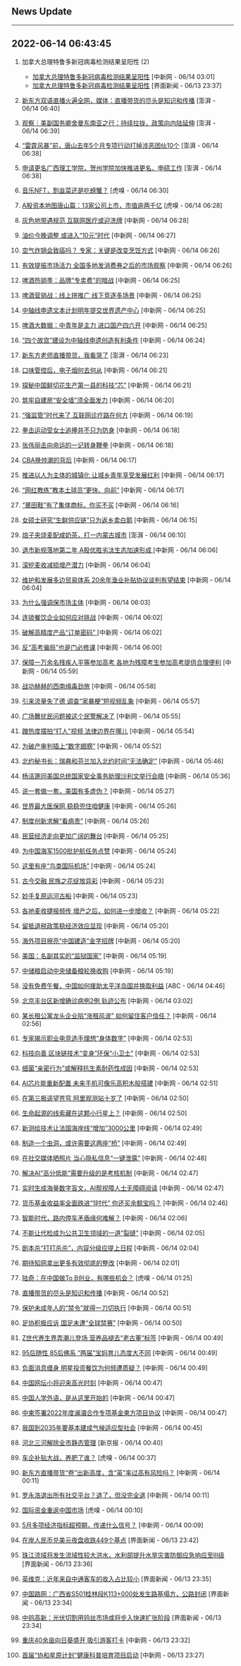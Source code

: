 ## News Update
---
2022-06-14 06:43:45
---
1. 加拿大总理特鲁多新冠病毒检测结果呈阳性 (2)
    +  <a target="_blank" href="http://www.chinanews.com//gj/2022/06-14/9779108.shtml">加拿大总理特鲁多新冠病毒检测结果呈阳性</a> [中新网 - 06/14 03:01]
    +  <a target="_blank" href="https://www.jiemian.com/article/7590754.html">加拿大总理特鲁多新冠病毒检测结果呈阳性</a> [界面新闻 - 06/13 23:37]

2. <a target="_blank" href="https://www.thepaper.cn/newsDetail_forward_18562300">新东方双语直播火遍全网，媒体：直播带货的尽头是知识和传播</a> [澎湃 - 06/14 06:40]
3. <a target="_blank" href="https://www.thepaper.cn/newsDetail_forward_18554356">观察｜美副国务卿舍曼东南亚之行：持续拉拢，政策向内陆延伸</a> [澎湃 - 06/14 06:39]
4. <a target="_blank" href="https://www.thepaper.cn/newsDetail_forward_18554533">“雷霆风暴”前，唐山去年5个月专项行动打掉涉恶团伙10个</a> [澎湃 - 06/14 06:38]
5. <a target="_blank" href="https://www.thepaper.cn/newsDetail_forward_18554537">申请更名广西理工学院，贺州学院加快推进更名、申硕工作</a> [澎湃 - 06/14 06:38]
6. <a target="_blank" href="https://www.huxiu.com/article/580374.html">音乐NFT，割韭菜还是吃螃蟹？</a> [虎嗅 - 06/14 06:30]
7. <a target="_blank" href="https://www.huxiu.com/article/574630.html">A股资本地图唐山篇：13家公司上市，市值逾两千亿</a> [虎嗅 - 06/14 06:28]
8. <a target="_blank" href="http://www.chinanews.com//sh/2022/06-14/9779158.shtml">灰色地带遇规范 互联网医疗或迎洗牌</a> [中新网 - 06/14 06:28]
9. <a target="_blank" href="http://www.chinanews.com//cj/2022/06-14/9779157.shtml">油价今晚调整 或进入“10元”时代</a> [中新网 - 06/14 06:27]
10. <a target="_blank" href="http://www.chinanews.com//life/2022/06-14/9779156.shtml">空气炸锅会致癌吗？ 专家：关键是改变烹饪方式</a> [中新网 - 06/14 06:26]
11. <a target="_blank" href="http://www.chinanews.com//cj/2022/06-14/9779155.shtml">有效提振市场活力 全国多地发消费券之后的市场观察</a> [中新网 - 06/14 06:26]
12. <a target="_blank" href="http://www.chinanews.com//cj/2022/06-14/9779154.shtml">啤酒热销季：品牌“专卖费”的暗战</a> [中新网 - 06/14 06:25]
13. <a target="_blank" href="http://www.chinanews.com//cj/2022/06-14/9779153.shtml">啤酒营销战：线上拼推广 线下竞逐多场景</a> [中新网 - 06/14 06:25]
14. <a target="_blank" href="http://www.chinanews.com//cul/2022/06-14/9779151.shtml">中轴线申遗文本计划明年提交世界遗产中心</a> [中新网 - 06/14 06:25]
15. <a target="_blank" href="http://www.chinanews.com//cj/2022/06-14/9779152.shtml">啤酒大数据：中青年是主力 进口国产四六开</a> [中新网 - 06/14 06:25]
16. <a target="_blank" href="http://www.chinanews.com//cul/2022/06-14/9779150.shtml">“四个故宫”建设为中轴线申遗创造有利条件</a> [中新网 - 06/14 06:24]
17. <a target="_blank" href="https://www.thepaper.cn/newsDetail_forward_18547581">新东方老师直播带货，我看哭了</a> [澎湃 - 06/14 06:23]
18. <a target="_blank" href="http://www.chinanews.com//cj/2022/06-14/9779149.shtml">口味管控后，电子烟何去何从</a> [中新网 - 06/14 06:21]
19. <a target="_blank" href="http://www.chinanews.com//cj/2022/06-14/9779148.shtml">探秘中国鲜切花生产第一县的科技“芯”</a> [中新网 - 06/14 06:21]
20. <a target="_blank" href="http://www.chinanews.com//gn/2022/06-14/9779147.shtml">筑牢自建房“安全墙”须全面发力</a> [中新网 - 06/14 06:20]
21. <a target="_blank" href="http://www.chinanews.com//sh/2022/06-14/9779146.shtml">“强监管”时代来了 互联网诊疗路在何方</a> [中新网 - 06/14 06:19]
22. <a target="_blank" href="http://www.chinanews.com//ty/2022/06-14/9779144.shtml">拳击运动受女士追捧并不只为防身</a> [中新网 - 06/14 06:18]
23. <a target="_blank" href="http://www.chinanews.com//ty/2022/06-14/9779145.shtml">张伟丽击向命运的一记转身鞭拳</a> [中新网 - 06/14 06:18]
24. <a target="_blank" href="http://www.chinanews.com//ty/2022/06-14/9779142.shtml">CBA换帅潮的背后</a> [中新网 - 06/14 06:17]
25. <a target="_blank" href="http://www.chinanews.com//gn/2022/06-14/9779141.shtml">推进以人为主体的城镇化 让城乡青年享受发展红利</a> [中新网 - 06/14 06:17]
26. <a target="_blank" href="http://www.chinanews.com//ty/2022/06-14/9779143.shtml">“网红教练”教本土球员“更快、向前”</a> [中新网 - 06/14 06:17]
27. <a target="_blank" href="http://www.chinanews.com//cj/2022/06-14/9779140.shtml">“莆田鞋”有了集体商标，你买不买</a> [中新网 - 06/14 06:16]
28. <a target="_blank" href="http://www.chinanews.com//cj/2022/06-14/9779139.shtml">女硕士研究“生鲜供应链”只为返乡卖白鹅</a> [中新网 - 06/14 06:15]
29. <a target="_blank" href="https://www.thepaper.cn/newsDetail_forward_18553731">焙子夹烧麦配咸奶茶，打一内蒙古城市</a> [澎湃 - 06/14 06:10]
30. <a target="_blank" href="http://www.chinanews.com//cj/2022/06-14/9779138.shtml">退市新规落地第二年 A股优胜劣汰生态加速形成 </a> [中新网 - 06/14 06:06]
31. <a target="_blank" href="http://www.chinanews.com//sh/2022/06-14/9779136.shtml">深挖麦收减损增产潜力</a> [中新网 - 06/14 06:04]
32. <a target="_blank" href="http://www.chinanews.com//cj/2022/06-14/9779137.shtml">维护和发展多边贸易体系 20余年渔业补贴协议谈判有望结束</a> [中新网 - 06/14 06:04]
33. <a target="_blank" href="http://www.chinanews.com//cj/2022/06-14/9779135.shtml">为什么强调保市场主体</a> [中新网 - 06/14 06:03]
34. <a target="_blank" href="http://www.chinanews.com//cj/2022/06-14/9779134.shtml">连锁餐饮企业如何应对挑战</a> [中新网 - 06/14 06:02]
35. <a target="_blank" href="http://www.chinanews.com//cj/2022/06-14/9779133.shtml">破解高精度产品“订单密码” </a> [中新网 - 06/14 06:02]
36. <a target="_blank" href="http://www.chinanews.com//sh/2022/06-14/9779130.shtml">反“高考骗局”也是门必修课</a> [中新网 - 06/14 06:00]
37. <a target="_blank" href="http://www.chinanews.com//sh/2022/06-14/9779129.shtml">保障一万余名残疾人平等参加高考 各地为残障考生参加高考提供合理便利</a> [中新网 - 06/14 05:59]
38. <a target="_blank" href="http://www.chinanews.com//sh/2022/06-14/9779128.shtml">战功赫赫的西南缉毒劲旅</a> [中新网 - 06/14 05:58]
39. <a target="_blank" href="http://www.chinanews.com//sh/2022/06-14/9779127.shtml">引来流量失了德 调查“家暴梗”短视频乱象</a> [中新网 - 06/14 05:57]
40. <a target="_blank" href="http://www.chinanews.com//sh/2022/06-14/9779126.shtml">广场舞扰民问题被这个民警解决了</a> [中新网 - 06/14 05:55]
41. <a target="_blank" href="http://www.chinanews.com//sh/2022/06-14/9779125.shtml">蹭热度摆拍“打人”视频 法律边界在哪儿</a> [中新网 - 06/14 05:54]
42. <a target="_blank" href="http://www.chinanews.com//sh/2022/06-14/9779124.shtml">为破产审判插上“数字翅膀”</a> [中新网 - 06/14 05:52]
43. <a target="_blank" href="http://www.chinanews.com//gj/2022/06-14/9779132.shtml">北约秘书长：瑞典和芬兰加入北约时间“无法确定”</a> [中新网 - 06/14 05:46]
44. <a target="_blank" href="http://www.chinanews.com//gn/2022/06-14/9779131.shtml">杨洁篪同美国总统国家安全事务助理沙利文举行会晤</a> [中新网 - 06/14 05:36]
45. <a target="_blank" href="http://www.chinanews.com//gj/2022/06-14/9779123.shtml">说一套做一套，美国有多虚伪？</a> [中新网 - 06/14 05:27]
46. <a target="_blank" href="http://www.chinanews.com//gn/2022/06-14/9779121.shtml">世界最大医保网 稳稳兜住咱健康</a> [中新网 - 06/14 05:26]
47. <a target="_blank" href="http://www.chinanews.com//gn/2022/06-14/9779122.shtml">制度创新求解“看病贵”</a> [中新网 - 06/14 05:26]
48. <a target="_blank" href="http://www.chinanews.com//cj/2022/06-14/9779120.shtml">民营经济走向更加广阔的舞台</a> [中新网 - 06/14 05:25]
49. <a target="_blank" href="http://www.chinanews.com//gj/2022/06-14/9779119.shtml">为中国海军1500批护航任务点赞</a> [中新网 - 06/14 05:24]
50. <a target="_blank" href="http://www.chinanews.com//sh/2022/06-14/9779118.shtml">这里有座“鸟类国际机场”</a> [中新网 - 06/14 05:24]
51. <a target="_blank" href="http://www.chinanews.com//cul/2022/06-14/9779116.shtml">古今交融 民族之花绽放异彩</a> [中新网 - 06/14 05:23]
52. <a target="_blank" href="http://www.chinanews.com//sh/2022/06-14/9779117.shtml">妙手复原运河古船</a> [中新网 - 06/14 05:23]
53. <a target="_blank" href="http://www.chinanews.com//cj/2022/06-14/9779115.shtml">各地麦收捷报频传 增产之后，如何进一步增收？</a> [中新网 - 06/14 05:22]
54. <a target="_blank" href="http://www.chinanews.com//cj/2022/06-14/9779113.shtml">留抵退税政策稳经济效应显现</a> [中新网 - 06/14 05:20]
55. <a target="_blank" href="http://www.chinanews.com//gj/2022/06-14/9779114.shtml">海外项目擦亮“中国建造”金字招牌</a> [中新网 - 06/14 05:20]
56. <a target="_blank" href="http://www.chinanews.com//gj/2022/06-14/9779111.shtml">美国：名副其实的“监狱国家”</a> [中新网 - 06/14 05:19]
57. <a target="_blank" href="http://www.chinanews.com//cj/2022/06-14/9779112.shtml">中储粮启动中央储备粮轮换收购</a> [中新网 - 06/14 05:19]
58. <a target="_blank" href="https://www.abc.net.au/chinese/2022-06-14/snapshot-of-china-involvment-in-the-pacific/101137590">没有免费午餐，中国如何援助太平洋岛国并换取利益</a> [ABC - 06/14 04:46]
59. <a target="_blank" href="http://www.chinanews.com//sh/2022/06-14/9779109.shtml">北京丰台区新增确诊病例2例 轨迹公布</a> [中新网 - 06/14 03:02]
60. <a target="_blank" href="http://www.chinanews.com//cj/2022/06-14/9779107.shtml">某长租公寓龙头企业陷“涨租风波” 如何留住客户信任？</a> [中新网 - 06/14 02:56]
61. <a target="_blank" href="http://www.chinanews.com//ty/2022/06-14/9779106.shtml">专家揭示职业电竞选手理想“身体数字”</a> [中新网 - 06/14 02:53]
62. <a target="_blank" href="http://www.chinanews.com//sh/2022/06-14/9779104.shtml">科技向善 区块链技术“变身”环保“小卫士”</a> [中新网 - 06/14 02:53]
63. <a target="_blank" href="http://www.chinanews.com//sh/2022/06-14/9779105.shtml">细菌“亲密行为”或解释抗生素耐药性成因</a> [中新网 - 06/14 02:53]
64. <a target="_blank" href="http://www.chinanews.com//cj/2022/06-14/9779103.shtml">AI芯片能重新配置 未来手机可像乐高积木般搭建</a> [中新网 - 06/14 02:51]
65. <a target="_blank" href="http://www.chinanews.com//sh/2022/06-14/9779101.shtml">在第三极遥望苍穹 阿里观测站十岁了</a> [中新网 - 06/14 02:50]
66. <a target="_blank" href="http://www.chinanews.com//sh/2022/06-14/9779102.shtml">生命起源的线索藏在这颗小行星上？</a> [中新网 - 06/14 02:50]
67. <a target="_blank" href="http://www.chinanews.com//gj/2022/06-14/9779100.shtml">新测绘技术让法国海岸线“增加”3000公里</a> [中新网 - 06/14 02:49]
68. <a target="_blank" href="http://www.chinanews.com//sh/2022/06-14/9779099.shtml">制造一个虫洞，或许需要这两座“桥”</a> [中新网 - 06/14 02:49]
69. <a target="_blank" href="http://www.chinanews.com//sh/2022/06-14/9779098.shtml">在社交媒体晒照片 当心隐私信息“一键泄露”</a> [中新网 - 06/14 02:48]
70. <a target="_blank" href="http://www.chinanews.com//sh/2022/06-14/9779097.shtml">解决AI“高分低能”需要升级的是考核机制</a> [中新网 - 06/14 02:47]
71. <a target="_blank" href="http://www.chinanews.com//sh/2022/06-14/9779096.shtml">实时生成海量数字盲文，AI帮视障人士无障碍阅读</a> [中新网 - 06/14 02:47]
72. <a target="_blank" href="http://www.chinanews.com//cj/2022/06-14/9779095.shtml">货币基金收益率全面跌进“1时代” 你还买余额宝吗？</a> [中新网 - 06/14 02:46]
73. <a target="_blank" href="http://www.chinanews.com//sh/2022/06-14/9779094.shtml">智能时代，路内停车矛盾缘何难解？</a> [中新网 - 06/14 02:06]
74. <a target="_blank" href="http://www.chinanews.com//sh/2022/06-14/9779093.shtml">不能让代检成为公共卫生领域的一道“裂缝”</a> [中新网 - 06/14 02:05]
75. <a target="_blank" href="http://www.chinanews.com//sh/2022/06-14/9779092.shtml">剧本杀“打打杀杀”，内容分级应提上日程</a> [中新网 - 06/14 02:04]
76. <a target="_blank" href="http://www.chinanews.com//sh/2022/06-14/9779091.shtml">期待知网拿出更多有效彻底的整改</a> [中新网 - 06/14 02:01]
77. <a target="_blank" href="https://www.huxiu.com/article/580946.html">陆奇：在中国做To B创业，有哪些机会？</a> [虎嗅 - 06/14 01:25]
78. <a target="_blank" href="http://www.chinanews.com//cj/2022/06-14/9779090.shtml">直播带货的尽头是知识和传播</a> [中新网 - 06/14 00:52]
79. <a target="_blank" href="http://www.chinanews.com//sh/2022/06-14/9779089.shtml">保护未成年人的“禁令”就得一刀切执行</a> [中新网 - 06/14 00:51]
80. <a target="_blank" href="http://www.chinanews.com//ty/2022/06-14/9779088.shtml">足协积极应诉 国足未遭“全球禁赛”</a> [中新网 - 06/14 00:50]
81. <a target="_blank" href="http://www.chinanews.com//life/2022/06-14/9779087.shtml">Z世代养生界弄潮儿登场 营养品褪去“老古董”标签</a> [中新网 - 06/14 00:49]
82. <a target="_blank" href="http://www.chinanews.com//sh/2022/06-14/9779086.shtml">95后随性 85后佛系 “两届”宝妈育儿态度大不同</a> [中新网 - 06/14 00:49]
83. <a target="_blank" href="http://www.chinanews.com//cj/2022/06-14/9779085.shtml">负面消息缠身 明星投资餐饮为何频遭质疑？</a> [中新网 - 06/14 00:49]
84. <a target="_blank" href="http://www.chinanews.com//ty/2022/06-14/9779084.shtml">中国网坛小将迎来高光时刻</a> [中新网 - 06/14 00:47]
85. <a target="_blank" href="http://www.chinanews.com//sh/2022/06-14/9779083.shtml">中国人学外语，是从这里开始的</a> [中新网 - 06/14 00:47]
86. <a target="_blank" href="http://www.chinanews.com//gj/2022/06-14/9779082.shtml">中柬签署2022年度澜湄合作专项基金柬方项目协议</a> [中新网 - 06/14 00:47]
87. <a target="_blank" href="http://www.chinanews.com//gn/2022/06-14/9779081.shtml">我国到2035年要基本建成气候适应型社会</a> [中新网 - 06/14 00:45]
88. <a target="_blank" href="https://www.bjnews.com.cn/detail-165513677614474.html">河北三河解除全市静态管理</a> [新京报 - 06/14 00:40]
89. <a target="_blank" href="https://www.huxiu.com/article/580957.html">车企补贴大战，养肥了谁？</a> [虎嗅 - 06/14 00:37]
90. <a target="_blank" href="http://www.chinanews.com//cj/2022/06-14/9779079.shtml">新东方直播带货“卷”出新高度，含“英”率过高有风险吗？</a> [中新网 - 06/14 00:11]
91. <a target="_blank" href="http://www.chinanews.com//cj/2022/06-14/9779080.shtml">罗永浩退出所有社交平台？退了，但没完全退</a> [中新网 - 06/14 00:11]
92. <a target="_blank" href="https://www.huxiu.com/article/580106.html">国际资金重返中国市场</a> [虎嗅 - 06/14 00:10]
93. <a target="_blank" href="http://www.chinanews.com//cj/2022/06-14/9779078.shtml">5月多项经济指标超预期，传递什么信号？</a> [中新网 - 06/14 00:09]
94. <a target="_blank" href="https://www.jiemian.com/article/7590760.html">在岸人民币兑美元夜盘收跌449个基点</a> [界面新闻 - 06/13 23:42]
95. <a target="_blank" href="https://www.jiemian.com/article/7590745.html">珠江流域将发生流域性较大洪水，水利部提升水旱灾害防御应急响应至Ⅲ级</a> [界面新闻 - 06/13 23:36]
96. <a target="_blank" href="https://www.jiemian.com/article/7590738.html">英维克：近年来自中通客车的收入占比较小</a> [界面新闻 - 06/13 23:35]
97. <a target="_blank" href="https://www.jiemian.com/article/7590729.html">中国路网：广西省S501桂林段K113+000处发生路基塌方，公路封闭</a> [界面新闻 - 06/13 23:34]
98. <a target="_blank" href="https://www.jiemian.com/article/7590731.html">中钨高新：光伏切割用钨丝市场或将步入快速扩张阶段</a> [界面新闻 - 06/13 23:34]
99. <a target="_blank" href="http://www.chinanews.com//shipin/cns-d/2022/06-13/news929017.shtml">重庆40余亩向日葵盛开 吸引游客打卡</a> [中新网 - 06/13 23:32]
100. <a target="_blank" href="http://www.chinanews.com//sh/2022/06-13/9779076.shtml">首届“协和星原计划”健康科普培育项目启动</a> [中新网 - 06/13 23:27]
